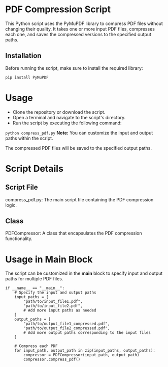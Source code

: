 # PDF Compression Script

This Python script uses the PyMuPDF library to compress PDF files without changing their quality. It takes one or more input PDF files, compresses each one, and saves the compressed versions to the specified output paths.

## Installation

Before running the script, make sure to install the required library:

```bash
pip install PyMuPDF
```

# Usage
- Clone the repository or download the script.
- Open a terminal and navigate to the script's directory.
- Run the script by executing the following command:

```python compress_pdf.py```
**Note:** You can customize the input and output paths within the script.

The compressed PDF files will be saved to the specified output paths.

# Script Details
## Script File
compress_pdf.py: The main script file containing the PDF compression logic.
## Class
PDFCompressor: A class that encapsulates the PDF compression functionality.
# Usage in Main Block
The script can be customized in the __main__ block to specify input and output paths for multiple PDF files.
```
if __name__ == "__main__":
    # Specify the input and output paths
    input_paths = [
        "path/to/input_file1.pdf",
        "path/to/input_file2.pdf",
        # Add more input paths as needed
    ]
    output_paths = [
        "path/to/output_file1_compressed.pdf",
        "path/to/output_file2_compressed.pdf",
        # Add more output paths corresponding to the input files
    ]

    # Compress each PDF
    for input_path, output_path in zip(input_paths, output_paths):
        compressor = PDFCompressor(input_path, output_path)
        compressor.compress_pdf()
```